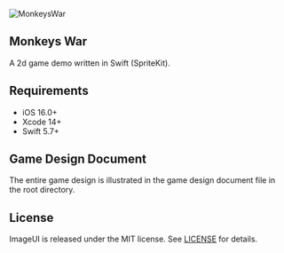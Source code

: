 ![MonkeysWar](https://user-images.githubusercontent.com/9810726/200968732-6615169c-6698-4feb-b78e-683732d186c3.jpeg)  

## Monkeys War
A 2d game demo written in Swift (SpriteKit).

## Requirements
- iOS 16.0+
- Xcode 14+
- Swift 5.7+

## Game Design Document
The entire game design is illustrated in the game design document file in the root directory.

## License
ImageUI is released under the MIT license. See [LICENSE](https://github.com/alberto093/MonkeysWar/blob/main/LICENSE) for details.
